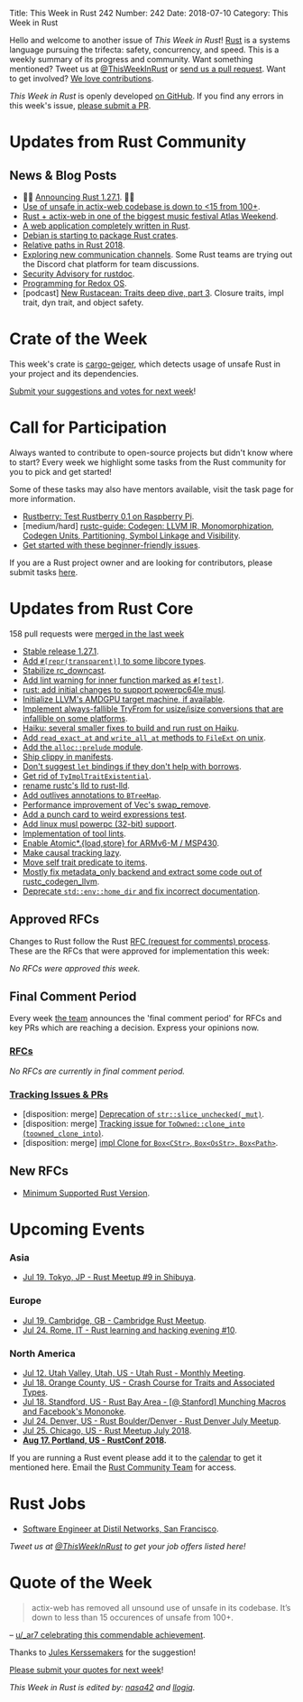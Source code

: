 Title: This Week in Rust 242
Number: 242
Date: 2018-07-10
Category: This Week in Rust

Hello and welcome to another issue of *This Week in Rust*!
[Rust](http://rust-lang.org) is a systems language pursuing the trifecta: safety, concurrency, and speed.
This is a weekly summary of its progress and community.
Want something mentioned? Tweet us at [@ThisWeekInRust](https://twitter.com/ThisWeekInRust) or [send us a pull request](https://github.com/cmr/this-week-in-rust).
Want to get involved? [We love contributions](https://github.com/rust-lang/rust/blob/master/CONTRIBUTING.md).

*This Week in Rust* is openly developed [on GitHub](https://github.com/cmr/this-week-in-rust).
If you find any errors in this week's issue, [please submit a PR](https://github.com/cmr/this-week-in-rust/pulls).

# Updates from Rust Community

## News & Blog Posts

* 🎈🎉 [Announcing Rust 1.27.1](https://blog.rust-lang.org/2018/07/10/Rust-1.27.1.html). 🎉🎈
* [Use of unsafe in actix-web codebase is down to <15 from 100+](https://www.reddit.com/r/rust/comments/8wlkbe/actixweb_has_removed_all_unsound_use_of_unsafe_in/).
* [Rust + actix-web in one of the biggest music festival Atlas Weekend](https://www.reddit.com/r/rust/comments/8xdsx5/rust_actixweb_in_the_on_of_the_biggest_music/).
* [A web application completely written in Rust](https://medium.com/@saschagrunert/a-web-application-completely-in-rust-6f6bdb6c4471).
* [Debian is starting to package Rust crates](https://www.reddit.com/r/rust/comments/8w9mfy/debian_is_starting_to_package_rust_crates/).
* [Relative paths in Rust 2018](https://internals.rust-lang.org/t/relative-paths-in-rust-2018/7883).
* [Exploring new communication channels](https://internals.rust-lang.org/t/exploring-new-communication-channels/7859). Some Rust teams are trying out the Discord chat platform for team discussions.
* [Security Advisory for rustdoc](https://blog.rust-lang.org/2018/07/06/security-advisory-for-rustdoc.html).
* [Programming for Redox OS](https://dev.to/legolord208/programming-for-redox-os-4124).
* [podcast] [New Rustacean: Traits deep dive, part 3](https://newrustacean.com/show_notes/e025/index.html). Closure traits, impl trait, dyn trait, and object safety.

# Crate of the Week

This week's crate is [cargo-geiger](https://github.com/anderejd/cargo-geiger), which detects usage of unsafe Rust in your project and its dependencies.

[Submit your suggestions and votes for next week][submit_crate]!

[submit_crate]: https://users.rust-lang.org/t/crate-of-the-week/2704

# Call for Participation

Always wanted to contribute to open-source projects but didn't know where to start?
Every week we highlight some tasks from the Rust community for you to pick and get started!

Some of these tasks may also have mentors available, visit the task page for more information.

* [Rustberry: Test Rustberry 0.1 on Raspberry Pi](https://www.reddit.com/r/rust/comments/8x1ayd/calling_all_raspberry_pi_owners_rustberry_010_has/).
* [medium/hard] [rustc-guide: Codegen: LLVM IR, Monomorphization, Codegen Units, Partitioning, Symbol Linkage and Visibility](https://github.com/rust-lang-nursery/rustc-guide/issues/89).
* [Get started with these beginner-friendly issues](https://www.rustaceans.org/findwork/starters).

If you are a Rust project owner and are looking for contributors, please submit tasks [here][guidelines].

[guidelines]: https://users.rust-lang.org/t/twir-call-for-participation/4821

# Updates from Rust Core

158 pull requests were [merged in the last week][merged]

[merged]: https://github.com/search?q=is%3Apr+org%3Arust-lang+is%3Amerged+merged%3A2018-07-02..2018-07-09

* [Stable release 1.27.1](https://github.com/rust-lang/rust/pull/52134).
* [Add `#[repr(transparent)]` to some libcore types](https://github.com/rust-lang/rust/pull/51395).
* [Stabilize rc_downcast](https://github.com/rust-lang/rust/pull/52103).
* [Add lint warning for inner function marked as `#[test]`](https://github.com/rust-lang/rust/pull/51450).
* [rust: add initial changes to support powerpc64le musl](https://github.com/rust-lang/rust/pull/51619).
* [Initialize LLVM's AMDGPU target machine, if available](https://github.com/rust-lang/rust/pull/51548).
* [Implement always-fallible TryFrom for usize/isize conversions that are infallible on some platforms](https://github.com/rust-lang/rust/pull/51564).
* [Haiku: several smaller fixes to build and run rust on Haiku](https://github.com/rust-lang/rust/pull/51757).
* [Add `read_exact_at` and `write_all_at` methods to `FileExt` on unix](https://github.com/rust-lang/rust/pull/51809).
* [Add the `alloc::prelude` module](https://github.com/rust-lang/rust/pull/52159).
* [Ship clippy in manifests](https://github.com/rust-lang/rust/pull/52131).
* [Don't suggest `let` bindings if they don't help with borrows](https://github.com/rust-lang/rust/pull/52106).
* [Get rid of `TyImplTraitExistential`](https://github.com/rust-lang/rust/pull/51979).
* [rename rustc's lld to rust-lld](https://github.com/rust-lang/rust/pull/51936).
* [Add outlives annotations to `BTreeMap`](https://github.com/rust-lang/rust/pull/51914).
* [Performance improvement of Vec's swap_remove](https://github.com/rust-lang/rust/pull/52166).
* [Add a punch card to weird expressions test](https://github.com/rust-lang/rust/pull/52073).
* [Add linux musl powerpc (32-bit) support](https://github.com/rust-lang/libc/pull/1031).
* [Implementation of tool lints](https://github.com/rust-lang/rust/pull/52018).
* [Enable Atomic*.{load,store} for ARMv6-M / MSP430](https://github.com/rust-lang/rust/pull/51953).
* [Make causal tracking lazy](https://github.com/rust-lang/rust/pull/51889).
* [Move self trait predicate to items](https://github.com/rust-lang/rust/pull/51895).
* [Mostly fix metadata_only backend and extract some code out of rustc_codegen_llvm](https://github.com/rust-lang/rust/pull/51590).
* [Deprecate `std::env::home_dir` and fix incorrect documentation](https://github.com/rust-lang/rust/pull/51656).

## Approved RFCs

Changes to Rust follow the Rust [RFC (request for comments)
process](https://github.com/rust-lang/rfcs#rust-rfcs). These
are the RFCs that were approved for implementation this week:

*No RFCs were approved this week.*

## Final Comment Period

Every week [the team](https://www.rust-lang.org/team.html) announces the
'final comment period' for RFCs and key PRs which are reaching a
decision. Express your opinions now.

### [RFCs](https://github.com/rust-lang/rfcs/labels/final-comment-period)

*No RFCs are currently in final comment period.*

### [Tracking Issues & PRs](https://github.com/rust-lang/rust/labels/final-comment-period)

* [disposition: merge] [Deprecation of `str::slice_unchecked(_mut)`](https://github.com/rust-lang/rust/pull/51807).
* [disposition: merge] [Tracking issue for `ToOwned::clone_into` (`toowned_clone_into`)](https://github.com/rust-lang/rust/issues/41263).
* [disposition: merge] [impl Clone for `Box<CStr>`, `Box<OsStr>`, `Box<Path>`](https://github.com/rust-lang/rust/pull/51912).

## New RFCs

* [Minimum Supported Rust Version](https://github.com/rust-lang/rfcs/pull/2495).

# Upcoming Events

### Asia

* [Jul 19. Tokyo, JP - Rust Meetup #9 in Shibuya](https://www.meetup.com/Tokyo-Rust-Meetup/events/252145423/).

### Europe

* [Jul 19. Cambridge, GB - Cambridge Rust Meetup](https://www.meetup.com/Cambridge-Rust-Meetup/events/pzwshpyxkbzb/).
* [Jul 24. Rome, IT - Rust learning and hacking evening #10](https://www.meetup.com/Rust-Roma/events/252627092/).

### North America

* [Jul 12. Utah Valley, Utah, US - Utah Rust - Monthly Meeting](https://www.meetup.com/utahrust/events/251816575/).
* [Jul 18. Orange County, US - Crash Course for Traits and Associated Types](https://www.meetup.com/oc-rust/events/252639183/).
* [Jul 18. Standford, US - Rust Bay Area - [@ Stanford] Munching Macros and Facebook's Mononoke](https://www.meetup.com/Rust-Bay-Area/events/251862242/).
* [Jul 24. Denver, US - Rust Boulder/Denver - Rust Denver July Meetup](https://www.meetup.com/Rust-Boulder-Denver/events/252275279/).
* [Jul 25. Chicago, US - Rust Meetup July 2018](https://www.meetup.com/Chicago-Rust-Meetup/events/251961097/).
* **[Aug 17. Portland, US - RustConf 2018](http://rustconf.com/).**

If you are running a Rust event please add it to the [calendar] to get
it mentioned here. Email the [Rust Community Team][community] for access.

[calendar]: https://www.google.com/calendar/embed?src=apd9vmbc22egenmtu5l6c5jbfc%40group.calendar.google.com
[community]: mailto:community-team@rust-lang.org

# Rust Jobs

* [Software Engineer at Distil Networks, San Francisco](https://www.distilnetworks.com/job/?id=c2a5db5c-12ce-40f2-949c-48510acf7fa1).

*Tweet us at [@ThisWeekInRust](https://twitter.com/ThisWeekInRust) to get your job offers listed here!*

# Quote of the Week

> actix-web has removed all unsound use of unsafe in its codebase. It’s down to less than 15 occurences of unsafe from 100+.

– [u/_ar7 celebrating this commendable achievement](https://www.reddit.com/r/rust/comments/8wlkbe/actixweb_has_removed_all_unsound_use_of_unsafe_in/).

Thanks to [Jules Kerssemakers](https://users.rust-lang.org/t/twir-quote-of-the-week/328/542) for the suggestion!

[Please submit your quotes for next week](http://users.rust-lang.org/t/twir-quote-of-the-week/328)!

*This Week in Rust is edited by: [nasa42](https://github.com/nasa42) and [llogiq](https://github.com/llogiq).*
